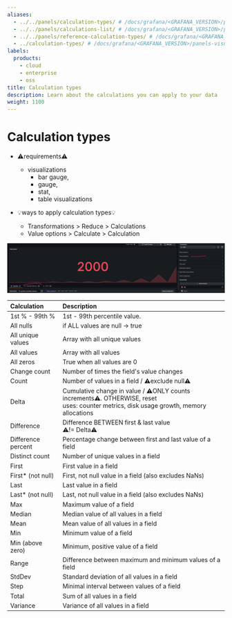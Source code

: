 ```yaml
---
aliases:
  - ../../panels/calculation-types/ # /docs/grafana/<GRAFANA_VERSION>/panels/calculation-types/
  - ../../panels/calculations-list/ # /docs/grafana/<GRAFANA_VERSION>/panels/calculations-list/
  - ../../panels/reference-calculation-types/ # /docs/grafana/<GRAFANA_VERSION>/panels/reference-calculation-types/
  - ../calculation-types/ # /docs/grafana/<GRAFANA_VERSION>/panels-visualizations/calculation-types/
labels:
  products:
    - cloud
    - enterprise
    - oss
title: Calculation types
description: Learn about the calculations you can apply to your data
weight: 1100
---
```


# Calculation types

* ⚠️requirements⚠️
  * visualizations
    * bar gauge, 
    * gauge,
    * stat,
    * table visualizations

* 💡ways to apply calculation types💡
  * Transformations > Reduce > Calculations
  * Value options > Calculate > Calculation

![](static/waysToAddCalculationTypes.png)

| Calculation        | Description                                                                                                                                  |
| :----------------- |:---------------------------------------------------------------------------------------------------------------------------------------------|
| 1st % - 99th %     | 1st - 99th percentile value.                                                                                                                 |
| All nulls          | if ALL values are null -> true                                                                                                               |
| All unique values  | Array with all unique values                                                                                                                 |
| All values         | Array with all values                                                                                                                        |
| All zeros          | True when all values are 0                                                                                                                   |
| Change count       | Number of times the field's value changes                                                                                                    |
| Count              | Number of values in a field / ⚠️exclude null⚠️                                                                                               |
| Delta              | Cumulative change in value / ⚠️ONLY counts increments⚠️. OTHERWISE, reset <br/> uses: counter metrics, disk usage growth, memory allocations |
| Difference         | Difference BETWEEN first & last value  <br/> ⚠️!= Delta⚠️                                                                                    |
| Difference percent | Percentage change between first and last value of a field                                                                                    |
| Distinct count     | Number of unique values in a field                                                                                                           |
| First              | First value in a field                                                                                                                       |
| First\* (not null) | First, not null value in a field (also excludes NaNs)                                                                                        |
| Last               | Last value in a field                                                                                                                        |
| Last\* (not null)  | Last, not null value in a field (also excludes NaNs)                                                                                         |
| Max                | Maximum value of a field                                                                                                                     |
| Median             | Median value of all values in a field                                                                                                        |
| Mean               | Mean value of all values in a field                                                                                                          |
| Min                | Minimum value of a field                                                                                                                     |
| Min (above zero)   | Minimum, positive value of a field                                                                                                           |
| Range              | Difference between maximum and minimum values of a field                                                                                     |
| StdDev             | Standard deviation of all values in a field                                                                                                  |
| Step               | Minimal interval between values of a field                                                                                                   |
| Total              | Sum of all values in a field                                                                                                                 |
| Variance           | Variance of all values in a field                                                                                                            |
